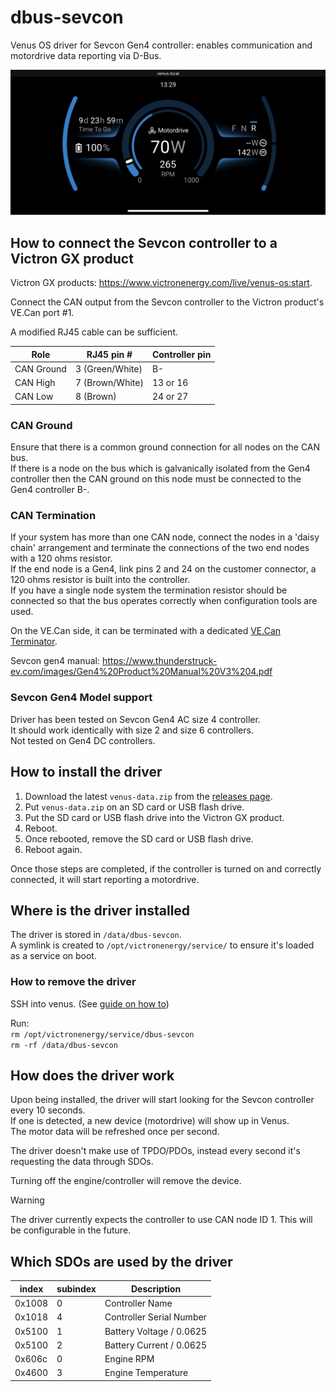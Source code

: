 # dbus-sevcon

Venus OS driver for Sevcon Gen4 controller: enables communication and motordrive data reporting via D-Bus.

![dbus-sevcon](doc/dbus-sevcon-header.png)

## How to connect the Sevcon controller to a Victron GX product

Victron GX products: https://www.victronenergy.com/live/venus-os:start.  

Connect the CAN output from the Sevcon controller to the Victron product's VE.Can port #1.

A modified RJ45 cable can be sufficient.

| Role| RJ45 pin # | Controller pin |
|-----|------------|----------------|
| CAN Ground | 3 (Green/White) | B- |
| CAN High | 7 (Brown/White) | 13 or 16 |
| CAN Low | 8 (Brown) | 24 or 27 |

### CAN Ground

Ensure that there is a common ground connection for all nodes on the CAN bus.  
If there is a node on the bus which is galvanically isolated from the Gen4 controller then the CAN ground on this node must be connected to the Gen4 controller B-.

### CAN Termination

If your system has more than one CAN node, connect the nodes in a 'daisy chain' arrangement
and terminate the connections of the two end nodes with a 120 ohms resistor.  
If the end node is a Gen4, link pins 2 and 24 on the customer connector, a 120 ohms resistor is built into the controller.  
If you have a single node system the termination resistor should be connected so that the bus operates correctly when configuration tools are used.

On the VE.Can side, it can be terminated with a dedicated [VE.Can Terminator](https://www.victronenergy.com/accessories/ve-can-rj45-terminator).

Sevcon gen4 manual: https://www.thunderstruck-ev.com/images/Gen4%20Product%20Manual%20V3%204.pdf

### Sevcon Gen4 Model support

Driver has been tested on Sevcon Gen4 AC size 4 controller.  
It should work identically with size 2 and size 6 controllers.  
Not tested on Gen4 DC controllers.

## How to install the driver

1. Download the latest `venus-data.zip` from the [releases page](https://github.com/citolen/dbus-sevcon/releases).
2. Put `venus-data.zip` on an SD card or USB flash drive.
3. Put the SD card or USB flash drive into the Victron GX product.
4. Reboot.
5. Once rebooted, remove the SD card or USB flash drive.
6. Reboot again.

Once those steps are completed, if the controller is turned on and correctly connected, it will start reporting a motordrive.

## Where is the driver installed

The driver is stored in `/data/dbus-sevcon`.  
A symlink is created to `/opt/victronenergy/service/` to ensure it's loaded as a service on boot.

### How to remove the driver

SSH into venus. (See [guide on how to](https://www.victronenergy.com/live/ccgx:root_access))

Run:  
`rm /opt/victronenergy/service/dbus-sevcon`  
`rm -rf /data/dbus-sevcon`

## How does the driver work

Upon being installed, the driver will start looking for the Sevcon controller every 10 seconds.  
If one is detected, a new device (motordrive) will show up in Venus.  
The motor data will be refreshed once per second.

The driver doesn't make use of TPDO/PDOs, instead every second it's requesting the data through SDOs.

Turning off the engine/controller will remove the device.

> [!WARNING]
> The driver currently expects the controller to use CAN node ID 1. This will be configurable in the future.

## Which SDOs are used by the driver

| index | subindex | Description |
|------------|----------------|---|
| 0x1008 | 0 | Controller Name |
| 0x1018 | 4 | Controller Serial Number |
| 0x5100 | 1 | Battery Voltage / 0.0625 |
| 0x5100 | 2 | Battery Current / 0.0625 |
| 0x606c | 0 | Engine RPM |
| 0x4600 | 3 | Engine Temperature |
